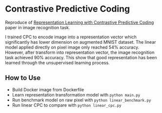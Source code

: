 # Contrastive Predictive Coding

Reproduce of [Representation Learning with Contrastive Predictive Coding](https://arxiv.org/pdf/1807.03748.pdf) paper in image recognition task.

I trained CPC to encode image into a representation vector which significantly has lower dimension on augmented MNIST dataset.
The linear model applied directly on pixel image only reached 54% accuracy.
However, after transform into representation vector, the image recognition task achieved 90% accuracy.
This show that good representation has been learned through the unsupervised learning process.

## How to Use
- Build Docker image from Dockerfile
- Learn representation transformation model with ```python main.py```
- Run benchmark model on raw pixel with ```python linear_benchmark.py```
- Run linear CPC to compare with ```python linear_cpc.py```
